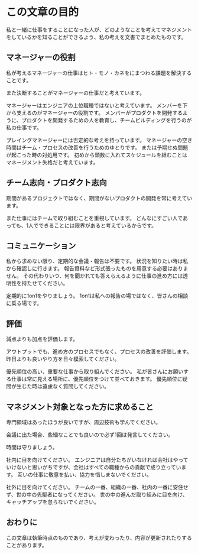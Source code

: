 # この文章の目的

私と一緒に仕事をすることになった人が、どのようなことを考えてマネジメントをしているかを知ることができるよう、私の考えを文書でまとめたものです。

## マネージャーの役割

私が考えるマネージャーの仕事はヒト・モノ・カネをにまつわる課題を解決することです。

また決断することがマネージャーの仕事だと考えています。

マネージャーはエンジニアの上位職種ではないと考えています。
メンバーを下から支えるのがマネージャーの役割です。
メンバーがプロダクトを開発するように、プロダクトを開発するための人を教育し、チームビルディングを行うのが私の仕事です。

プレイングマネージャーには否定的な考えを持っています。
マネージャーの空き時間はチーム・プロセスの改善を行うためのゆとりです。
または予期せぬ問題が起こった時の対処用です。
初めから頭数に入れてスケジュールを組むことはマネージメント失格だと考えています。

## チーム志向・プロダクト志向

期間があるプロジェクトではなく、期間がないプロダクトの開発を常に考えています。

また仕事にはチームで取り組むことを重視しています。
どんなにすごい人であっても、1人でできることには限界があると考えているからです。

## コミュニケーション

私から求めない限り、定期的な会議・報告は不要です。
状況を知りたい時は私から確認しに行きます。
報告資料など形式張ったものを用意する必要はありません。
その代わりいつ、何を聞かれても答えらえるように仕事の進め方には透明性を持たせてください。

定期的に1on1をやりましょう。
1on1は私への報告の場ではなく、皆さんの相談に乗る場です。

## 評価

減点よりも加点を評価します。

アウトプットでも、進め方のプロセスでもなく、プロセスの改善を評価します。
昨日よりも良いやり方を日々模索してください。

優先順位の高い、重要な仕事から取り組んでください。
私が皆さんにお願いする仕事は常に見える場所に、優先順位をつけて並べておきます。
優先順位に疑問が生じた時は遠慮なく質問してください。

## マネジメント対象となった方に求めること

専門領域はあったほうが良いですが、周辺技術も学んでください。

会議に出た場合、些細なことでも良いので必ず1回は発言してください。

時間は守りましょう。

社内に目を向けてください。
エンジニアは自分たちがいなければ会社はやっていけないと思いがちですが、会社はすべての職種からの貢献で成り立っています。
互いの仕事に敬意を払い、協力を惜しまないでください。

社外に目を向けてください。
チームの一番、組織の一番、社内の一番に安住せず、世の中の先駆者になってください。
世の中の進んだ取り組みに目を向け、キャッチアップを怠らないでください。

## おわりに

この文章は執筆時点のものであり、考えが変わったり、内容が更新されたりすることがあります。

